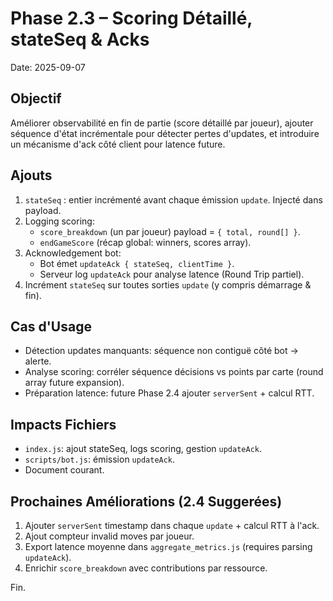 # Phase 2.3 – Scoring Détaillé, stateSeq & Acks
Date: 2025-09-07

## Objectif
Améliorer observabilité en fin de partie (score détaillé par joueur), ajouter séquence d'état incrémentale pour détecter pertes d'updates, et introduire un mécanisme d'ack côté client pour latence future.

## Ajouts
1. `stateSeq` : entier incrémenté avant chaque émission `update`. Injecté dans payload.
2. Logging scoring:
   - `score_breakdown` (un par joueur) payload = `{ total, round[] }`.
   - `endGameScore` (récap global: winners, scores array).
3. Acknowledgement bot:
   - Bot émet `updateAck { stateSeq, clientTime }`.
   - Serveur log `updateAck` pour analyse latence (Round Trip partiel). 
4. Incrément `stateSeq` sur toutes sorties `update` (y compris démarrage & fin).

## Cas d'Usage
- Détection updates manquants: séquence non contiguë côté bot → alerte.
- Analyse scoring: corréler séquence décisions vs points par carte (round array future expansion).
- Préparation latence: future Phase 2.4 ajouter `serverSent` + calcul RTT.

## Impacts Fichiers
- `index.js`: ajout stateSeq, logs scoring, gestion `updateAck`.
- `scripts/bot.js`: émission `updateAck`.
- Document courant.

## Prochaines Améliorations (2.4 Suggerées)
1. Ajouter `serverSent` timestamp dans chaque `update` + calcul RTT à l'ack.
2. Ajout compteur invalid moves par joueur.
3. Export latence moyenne dans `aggregate_metrics.js` (requires parsing `updateAck`).
4. Enrichir `score_breakdown` avec contributions par ressource.

Fin.
